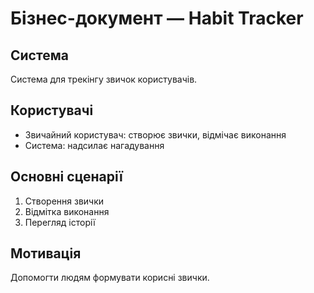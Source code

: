# Бізнес-документ — Habit Tracker

## Система
Система для трекінгу звичок користувачів.

## Користувачі
- Звичайний користувач: створює звички, відмічає виконання
- Система: надсилає нагадування

## Основні сценарії
1. Створення звички
2. Відмітка виконання
3. Перегляд історії

## Мотивація
Допомогти людям формувати корисні звички.

